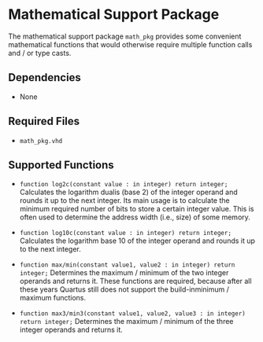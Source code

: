 
# Mathematical Support Package

The mathematical support package `math_pkg` provides some convenient mathematical functions that would
otherwise require multiple function calls and / or type casts.

## Dependencies
* None

## Required Files
 * `math_pkg.vhd`

## Supported Functions

* `function log2c(constant value : in integer) return integer;` Calculates the logarithm dualis (base 2) of the integer operand and rounds it up to the next integer. Its main usage is to calculate the minimum required number of bits to store a certain integer value. This is often used to determine the address width (i.e., size) of some memory.

* `function log10c(constant value : in integer) return integer;`
Calculates the logarithm base 10 of the integer operand and rounds it up to the next integer.

* `function max/min(constant value1, value2 : in integer) return integer;`
Determines the maximum / minimum of the two integer operands and returns it.
These functions are required, because after all these years Quartus still does not support the build-inminimum / maximum  functions.

* `function max3/min3(constant value1, value2, value3 : in integer) return integer;`
Determines the maximum / minimum of the three integer operands and returns it.
